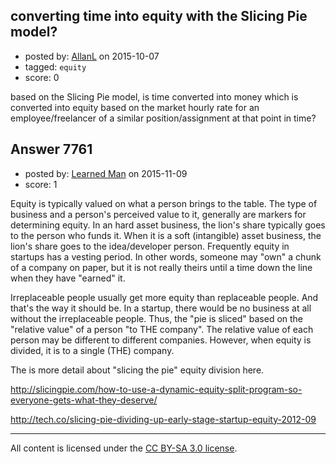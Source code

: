 ## converting time into equity with the Slicing Pie model?

- posted by: [AllanL](https://stackexchange.com/users/897576/allanl) on 2015-10-07
- tagged: `equity`
- score: 0

based on the Slicing Pie model, is time converted into money which is converted into equity based on the market hourly rate for an employee/freelancer of a similar position/assignment at that point in time?


## Answer 7761

- posted by: [Learned Man](https://stackexchange.com/users/7236940/learned-man) on 2015-11-09
- score: 1

Equity is typically valued on what a person brings to the table. The type of business and a person's perceived value to it, generally are markers for determining equity. In an hard asset business, the lion's share typically goes to the person who funds it. When it is a soft (intangible) asset business, the lion's share goes to the idea/developer person. Frequently equity in startups  has a vesting period. In other words, someone may "own" a chunk of a company on paper, but it is not really theirs until a time down the line when they have "earned" it.  

Irreplaceable people usually get more equity than replaceable people. And that's the way it should be. In a startup, there would be no business at all without the irreplaceable people. Thus, the "pie is sliced" based on the "relative value" of a person "to THE company". The relative value of each person may be different to different companies. However, when equity is divided, it is to a single (THE) company.

The is more detail about "slicing the pie" equity division here.

http://slicingpie.com/how-to-use-a-dynamic-equity-split-program-so-everyone-gets-what-they-deserve/

http://tech.co/slicing-pie-dividing-up-early-stage-startup-equity-2012-09

 



---

All content is licensed under the [CC BY-SA 3.0 license](https://creativecommons.org/licenses/by-sa/3.0/).
